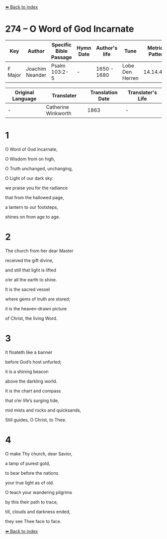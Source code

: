 [⬅️ Back to index](../README.md)

# 274 – O Word of God Incarnate

Key | Author   | Specific Bible Passage     |Hymn Date |Author's life |Tune |Metrical Pattern   |Composer/Source                                                                                        
-- | --------- | ---------------------------|----------|--------------|-----|-------------------|-------------   
F Major  | Joachim Neander      | Psalm 103:2-5 | -  | 1650 - 1680 | Lobe Den Herren | 14.14.4.7.8 | Chorale Book for England, 1863 

Original Language | Translater | Translation Date   | Translater's Life     
----------------- | --------- | --------------------|-------------   
\-  | Catherine Winkworth      | 1863 | -  | 1827 - 1878 



# 1

O Word of God incarnate,

O Wisdom from on high,

O Truth unchanged, unchanging,

O Light of our dark sky:

we praise you for the radiance

that from the hallowed page,

a lantern to our footsteps,

shines on from age to age.



# 2

The church from her dear Master

received the gift divine,

and still that light is lifted

o’er all the earth to shine.

It is the sacred vessel

where gems of truth are stored;

it is the heaven-drawn picture

of Christ, the living Word.



# 3

It floateth like a banner

before God’s host unfurled;

it is a shining beacon

above the darkling world.

It is the chart and compass

that o’er life’s surging tide,

mid mists and rocks and quicksands,

Still guides, O Christ, to Thee.



# 4

O make Thy church, dear Savior,

a lamp of purest gold,

to bear before the nations

your true light as of old.

O teach your wandering pilgrims

by this their path to trace,

till, clouds and darkness ended,

they see Thee face to face.

[⬅️ Back to index](../README.md)
